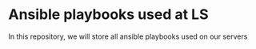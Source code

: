 # Ansible playbooks used at LS

In this repository, we will store all ansible playbooks used on our servers
